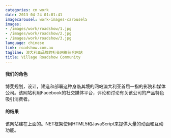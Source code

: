 ```yaml
---
categories: cn work
date: 2013-04-24 01:01:41
imagecarousel: work-images-carousel5
images:
- /images/work/roadshow/1.jpg
- /images/work/roadshow/2.jpg
- /images/work/roadshow/3.jpg
language: chinese
link: roadshow.com.au
tagline: 澳大利亚品牌的社会网络综合网站
title: Village Roadshow Community
---
```


#### 我们的角色
博斐规划，设计，建造和部署这种身临其境的网站澳大利亚首屈一指的影院和媒体公司。该网站利用Facebook的社交媒体平台，评论和讨论有关该公司的产品特色吸引消费者。

#### 的结果
该网站建在上面的。NET框架使用HTML5和JavaScript来提供大量的动画和互动功能。